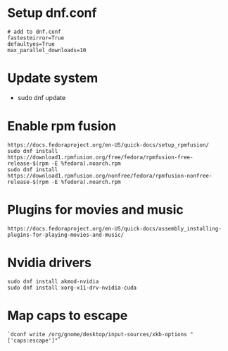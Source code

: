 # Setup dnf.conf
```
# add to dnf.conf
fastestmirror=True
defaultyes=True
max_parallel_downloads=10
```

# Update system
- sudo dnf update

# Enable rpm fusion
```
https://docs.fedoraproject.org/en-US/quick-docs/setup_rpmfusion/
sudo dnf install https://download1.rpmfusion.org/free/fedora/rpmfusion-free-release-$(rpm -E %fedora).noarch.rpm
sudo dnf install https://download1.rpmfusion.org/nonfree/fedora/rpmfusion-nonfree-release-$(rpm -E %fedora).noarch.rpm
```

# Plugins for movies and music
```
https://docs.fedoraproject.org/en-US/quick-docs/assembly_installing-plugins-for-playing-movies-and-music/
```

# Nvidia drivers
```
sudo dnf install akmod-nvidia
sudo dnf install xorg-x11-drv-nvidia-cuda
```

# Map caps to escape
```
`dconf write /org/gnome/desktop/input-sources/xkb-options "['caps:escape']"`
```
